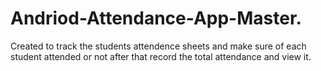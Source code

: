 # Andriod-Attendance-App-Master.
 Created to track the students attendence sheets and make sure of each student attended or not after that record the total attendance and view it.
